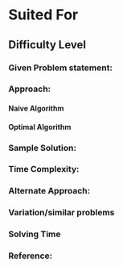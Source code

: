 # Suited For


## Difficulty Level


### Given Problem statement:


### Approach:

#### Naive Algorithm


#### Optimal Algorithm


### Sample Solution:


### Time Complexity:

### Alternate Approach:



### Variation/similar problems


### Solving Time


### Reference:
